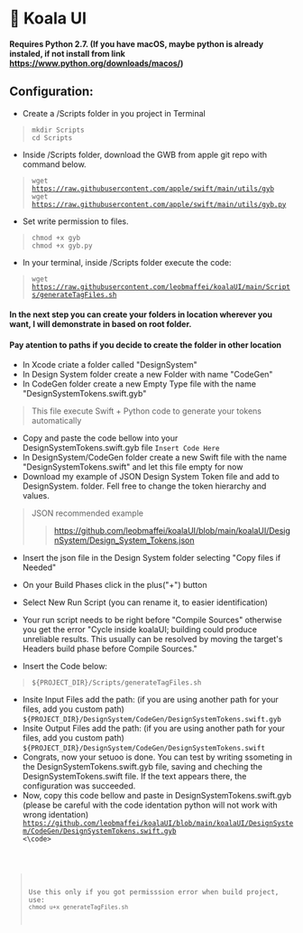 # 🐨 Koala UI

#### Requires Python 2.7. (If you have macOS, maybe python is already instaled, if not install from link https://www.python.org/downloads/macos/)

## Configuration:
- Create a /Scripts folder in you project in Terminal<br>
> <code>mkdir Scripts</code><br>
> <code>cd Scripts</code><br>
- Inside /Scripts folder, download the GWB from apple git repo with command below.<br>
> <code>wget https://raw.githubusercontent.com/apple/swift/main/utils/gyb</code><br>
> <code>wget https://raw.githubusercontent.com/apple/swift/main/utils/gyb.py</code><br>
- Set write permission to files.<br>
> <code>chmod +x gyb</code><br>
> <code>chmod +x gyb.py</code>

- In your terminal, inside /Scripts folder execute the code:
> <code>wget https://raw.githubusercontent.com/leobmaffei/koalaUI/main/Scripts/generateTagFiles.sh</code><br>
#### In the next step you can create your folders in location wherever you want, I will demonstrate in based on root folder.
#### Pay atention to paths if you decide to create the folder in other location
- In Xcode criate a folder called "DesignSystem"
- In Design System folder create a new Folder with name "CodeGen"
- In CodeGen folder create a new Empty Type file with the name "DesignSystemTokens.swift.gyb"
> This file execute Swift + Python code to generate your tokens automatically
- Copy and paste the code bellow into your DesignSystemTokens.swift.gyb file
<code>Insert Code Here</code>
- In DesignSystem/CodeGen folder create a new Swift file with the name "DesignSystemTokens.swift" and let this file empty for now
- Download my example of JSON Design System Token file and add to DesignSystem. folder. Fell free to change the token hierarchy and values.
> JSON recommended example
> > https://github.com/leobmaffei/koalaUI/blob/main/koalaUI/DesignSystem/Design_System_Tokens.json
- Insert the json file in the Design System folder selecting "Copy files if Needed"

- On your Build Phases click in the plus("+") button
- Select New Run Script (you can rename it, to easier identification)
- Your run script needs to be right before "Compile Sources" otherwise you get the error "Cycle inside koalaUI; building could produce unreliable results. This usually can be resolved by moving the target's Headers build phase before Compile Sources."
- Insert the Code below:
> <code>${PROJECT_DIR}/Scripts/generateTagFiles.sh</code>
- Insite Input Files add the path: (if you are using another path for your files, add you custom path)
<code>${PROJECT_DIR}/DesignSystem/CodeGen/DesignSystemTokens.swift.gyb</code>
- Insite Output Files add the path: (if you are using another path for your files, add you custom path)
<code>${PROJECT_DIR}/DesignSystem/CodeGen/DesignSystemTokens.swift</code>
- Congrats, now your setuoo is done. You can test by writing ssometing in the DesignSystemTokens.swift.gyb file, saving and cheching the DesignSystemTokens.swift file. If the text appears there, the configuration was succeeded.
- Now, copy this code bellow and paste in DesignSystemTokens.swift.gyb (please be careful with the code identation python will not work with wrong identation)
<code> https://github.com/leobmaffei/koalaUI/blob/main/koalaUI/DesignSystem/CodeGen/DesignSystemTokens.swift.gyb <\code>


> Use this only if you got permisssion error when build project, use: <code>chmod u+x generateTagFiles.sh</code>

